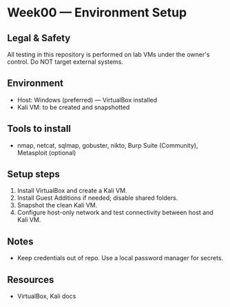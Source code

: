 # Week00 — Environment Setup

## Legal & Safety
All testing in this repository is performed on lab VMs under the owner's control. Do NOT target external systems.

## Environment
- Host: Windows (preferred) — VirtualBox installed
- Kali VM: to be created and snapshotted

## Tools to install
- nmap, netcat, sqlmap, gobuster, nikto, Burp Suite (Community), Metasploit (optional)

## Setup steps
1. Install VirtualBox and create a Kali VM.
2. Install Guest Additions if needed; disable shared folders.
3. Snapshot the clean Kali VM.
4. Configure host-only network and test connectivity between host and Kali VM.

## Notes
- Keep credentials out of repo. Use a local password manager for secrets.

## Resources
- VirtualBox, Kali docs
